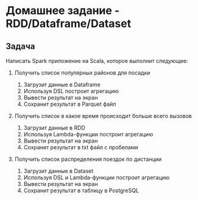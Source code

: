 # Домашнее задание - RDD/Dataframe/Dataset

## Задача

Написать Spark приложение на Scala, которое выполнит следующее:

1. Получить список популярных районов для посадки
   1. Загрузит данные в Dataframe
   2. Используя DSL построит агрегацию
   3. Вывести результат на экран
   4. Сохранит результат в Parquet файл
   
2. Получить список в какое время происходит больше всего вызовов
   1. Загрузит данные в RDD
   2. Используя Lambda-функции построит агрегацию
   3. Вывести результат на экран
   4. Сохранит результат в txt файл с пробелами
   
3. Получить список распределения поездок по дистанции
   1. Загрузит данные в Dataset
   2. Используя DSL и Lambda-функции построит агрегацию
   3. Вывести результат на экран
   4. Сохранит результат в таблицу в PostgreSQL